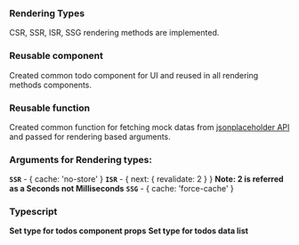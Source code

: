 ### Rendering Types

CSR, SSR, ISR, SSG rendering methods are implemented.

### Reusable component

Created common todo component for UI and reused in all rendering methods components.

### Reusable function

Created common function for fetching mock datas from [jsonplaceholder API](https://jsonplaceholder.typicode.com/todos) and passed for rendering based arguments.

### Arguments for Rendering types:

**`SSR`** - { cache: 'no-store' }
**`ISR`** - { next: { revalidate: 2 } } **Note: 2 is referred as a Seconds not Milliseconds**
**`SSG`** - { cache: 'force-cache' }

### Typescript

**Set type for todos component props**
**Set type for todos data list**

